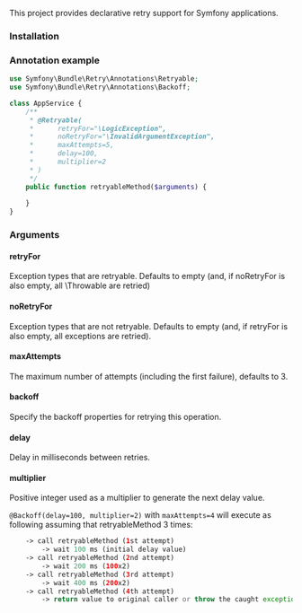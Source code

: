 This project provides declarative retry support for Symfony applications.

### Installation

### Annotation example

```php
use Symfony\Bundle\Retry\Annotations\Retryable;
use Symfony\Bundle\Retry\Annotations\Backoff;

class AppService {
    /**
     * @Retryable(
     *      retryFor="\LogicException",
     *      noRetryFor="\InvalidArgumentException",
     *      maxAttempts=5,
     *      delay=100, 
     *      multiplier=2
     * )
     */
    public function retryableMethod($arguments) {
    
    }
}
```

### Arguments
#### retryFor
Exception types that are retryable. Defaults to empty (and, if noRetryFor is also empty, all \Throwable are retried)

#### noRetryFor
Exception types that are not retryable. Defaults to empty (and, if retryFor is also empty, all exceptions are retried).

#### maxAttempts
The maximum number of attempts (including the first failure), defaults to 3.

#### backoff
Specify the backoff properties for retrying this operation.

#### delay 
Delay in milliseconds between retries.

#### multiplier
Positive integer used as a multiplier to generate the next delay value.

`@Backoff(delay=100, multiplier=2)` with `maxAttempts=4` will execute as following assuming that retryableMethod 3 times:

````php
    -> call retryableMethod (1st attempt)
        -> wait 100 ms (initial delay value)
    -> call retryableMethod (2nd attempt)
        -> wait 200 ms (100x2)
    -> call retryableMethod (3rd attempt)
        -> wait 400 ms (200x2)
    -> call retryableMethod (4th attempt)
        -> return value to original caller or throw the caught exception
````
